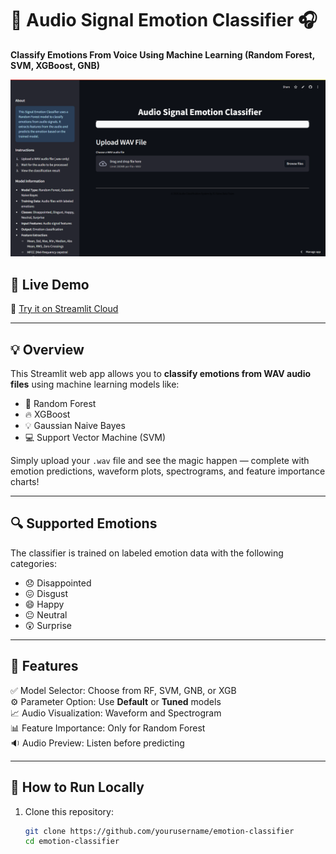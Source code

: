 # 🎵 Audio Signal Emotion Classifier 🎧  
**Classify Emotions From Voice Using Machine Learning (Random Forest, SVM, XGBoost, GNB)**

![Streamlit App Screenshot](./assets/Screenshot-1.png)

## 🚀 Live Demo  
🔗 [Try it on Streamlit Cloud](https://your-streamlit-link.streamlit.app)

---

## 💡 Overview
This Streamlit web app allows you to **classify emotions from WAV audio files** using machine learning models like:

- 🌳 Random Forest  
- 🔥 XGBoost  
- 💡 Gaussian Naive Bayes  
- 💻 Support Vector Machine (SVM)

Simply upload your `.wav` file and see the magic happen — complete with emotion predictions, waveform plots, spectrograms, and feature importance charts!

---

## 🔍 Supported Emotions
The classifier is trained on labeled emotion data with the following categories:

- 😞 Disappointed  
- 😖 Disgust  
- 😄 Happy  
- 😐 Neutral  
- 😲 Surprise  

---

## 🧠 Features
✅ Model Selector: Choose from RF, SVM, GNB, or XGB  
⚙️ Parameter Option: Use **Default** or **Tuned** models  
📈 Audio Visualization: Waveform and Spectrogram  
📊 Feature Importance: Only for Random Forest  
🔉 Audio Preview: Listen before predicting  

---

## 📁 How to Run Locally

1. Clone this repository:

   ```bash
   git clone https://github.com/yourusername/emotion-classifier
   cd emotion-classifier
